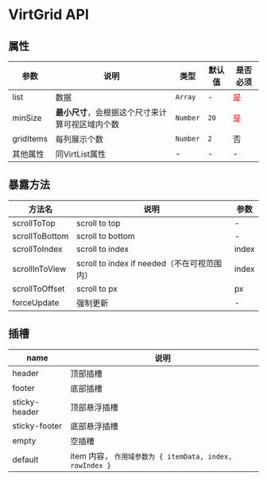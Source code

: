 # VirtGrid API

## 属性

| 参数      | 说明                                             | 类型     | 默认值 | 是否必须                     |
| --------- | ------------------------------------------------ | -------- | ------ | ---------------------------- |
| list      | 数据                                             | `Array`  | -      | <font color="#f00">是</font> |
| minSize   | **最小尺寸**，会根据这个尺寸来计算可视区域内个数 | `Number` | `20`   | <font color="#f00">是</font> |
| gridItems | 每列展示个数                                     | `Number` | `2`    | 否                           |
| 其他属性  | 同VirtList属性                                   | -        | -      | -                            |

## 暴露方法

| 方法名         | 说明                                        | 参数  |
| -------------- | ------------------------------------------- | ----- |
| scrollToTop    | scroll to top                               | -     |
| scrollToBottom | scroll to bottom                            | -     |
| scrollToIndex  | scroll to index                             | index |
| scrollInToView | scroll to index if needed（不在可视范围内） | index |
| scrollToOffset | scroll to px                                | px    |
| forceUpdate    | 强制更新                                    | -     |

## 插槽

| name          | 说明                                                     |
| ------------- | -------------------------------------------------------- |
| header        | 顶部插槽                                                 |
| footer        | 底部插槽                                                 |
| sticky-header | 顶部悬浮插槽                                             |
| sticky-footer | 底部悬浮插槽                                             |
| empty         | 空插槽                                                   |
| default       | item 内容， `作用域参数为 { itemData, index, rowIndex }` |
